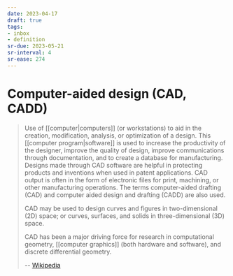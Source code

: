 ```yaml
---
date: 2023-04-17
draft: true
tags:
- inbox
- definition
sr-due: 2023-05-21
sr-interval: 4
sr-ease: 274
---
```


# Computer-aided design (CAD, CADD)

> Use of [[computer|computers]] (or workstations) to aid in the
> creation, modification, analysis, or optimization of a design. This
> [[computer program|software]] is used to increase the
> productivity of the designer, improve the quality of design, improve
> communications through documentation, and to create a database for
> manufacturing. Designs made through CAD software are helpful in protecting
> products and inventions when used in patent applications. CAD output is often
> in the form of electronic files for print, machining, or other manufacturing
> operations. The terms computer-aided drafting (CAD) and computer aided design
> and drafting (CADD) are also used.
>
> CAD may be used to design curves and figures in two-dimensional (2D) space; or
> curves, surfaces, and solids in three-dimensional (3D) space.
>
> CAD has been a major driving force for research in computational geometry,
> [[computer graphics]] (both hardware and software), and discrete
> differential geometry.
>
> -- [Wikipedia](https://en.wikipedia.org/wiki/Computer-aided_design)